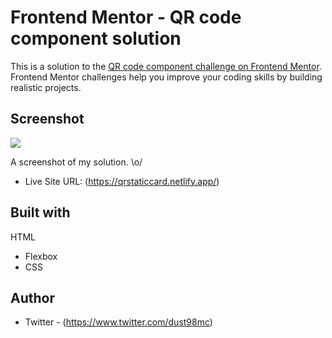 # Frontend Mentor - QR code component solution

This is a solution to the [QR code component challenge on Frontend Mentor](https://www.frontendmentor.io/challenges/qr-code-component-iux_sIO_H). Frontend Mentor challenges help you improve your coding skills by building realistic projects. 

## Screenshot

![](/images/qrcard.png)

A screenshot of my solution. \o/

- Live Site URL: (https://qrstaticcard.netlify.app/)


## Built with

HTML
- Flexbox
- CSS

## Author

- Twitter - (https://www.twitter.com/dust98mc)

